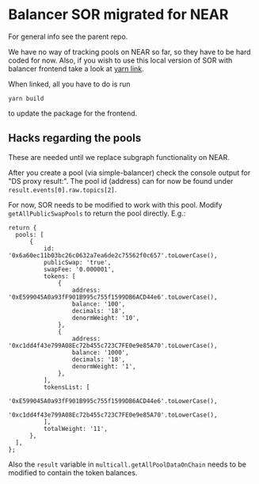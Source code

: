 # Balancer SOR migrated for NEAR

For general info see the parent repo.

We have no way of tracking pools on NEAR so far, so they have to be hard coded for now. Also, if you wish to use this local version of SOR with balancer frontend take a look at [yarn link](https://classic.yarnpkg.com/en/docs/cli/link/).

When linked, all you have to do is run

```
yarn build
```

to update the package for the frontend.

## Hacks regarding the pools

These are needed until we replace subgraph functionality on NEAR.

After you create a pool (via simple-balancer) check the console output for "DS proxy result:". The pool id (address) can for now be found under `result.events[0].raw.topics[2]`.

For now, SOR needs to be modified to work with this pool. Modify `getAllPublicSwapPools` to return the pool directly. E.g.:

```
return {
  pools: [
      {
          id: '0x6a60ec11b03bc26c0632a7ea6de2c75562f0c657'.toLowerCase(),
          publicSwap: 'true',
          swapFee: '0.000001',
          tokens: [
              {
                  address: '0xE599045A0a93fF901B995c755f1599DB6ACD44e6'.toLowerCase(),
                  balance: '100',
                  decimals: '18',
                  denormWeight: '10',
              },
              {
                  address: '0xc1dd4f43e799A08Ec72b455c723C7FE0e9e85A70'.toLowerCase(),
                  balance: '1000',
                  decimals: '18',
                  denormWeight: '1',
              },
          ],
          tokensList: [
              '0xE599045A0a93fF901B995c755f1599DB6ACD44e6'.toLowerCase(),
              '0xc1dd4f43e799A08Ec72b455c723C7FE0e9e85A70'.toLowerCase(),
          ],
          totalWeight: '11',
      },
  ],
};
```

Also the `result` variable in `multicall.getAllPoolDataOnChain` needs to be modified to contain the token balances.
